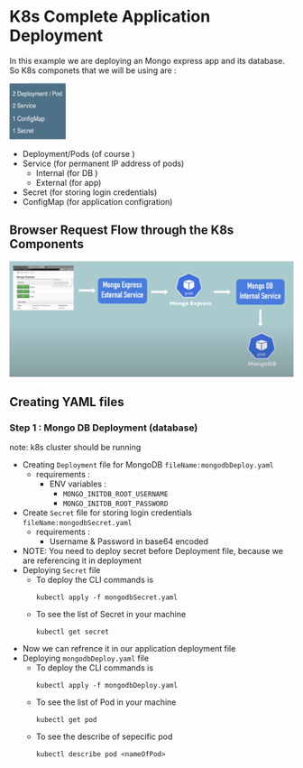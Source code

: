 # K8s Complete Application Deployment
In this example we are deploying an Mongo express app and its database. So K8s componets that we will be using are :

<img src="readmeImages/k8sComponentsUsed.png" data-canonical-src="" width="100" height="100" />

- Deployment/Pods (of course )
- Service (for permanent IP address of pods)
    - Internal (for DB )
    - External (for app)
- Secret (for storing login credentials)
- ConfigMap (for application configration)
## Browser Request Flow through the K8s Components
<img src="readmeImages/workflow.png" width="600" />

## Creating YAML files
### Step 1 : Mongo DB Deployment (database)
note: k8s cluster should be running
- Creating `Deployment` file for MongoDB `fileName:mongodbDeploy.yaml`
    - requirements :
        - ENV variables :
            - `MONGO_INITDB_ROOT_USERNAME`
            - `MONGO_INITDB_ROOT_PASSWORD` 
- Create `Secret` file for storing login credentials `fileName:mongodbSecret.yaml`
    - requirements :
        - Username & Password in base64 encoded
- NOTE: You need to deploy secret before Deployment file, because we are referencing it in deployment
- Deploying `Secret` file
    - To deploy the CLI commands is
        ```
        kubectl apply -f mongodbSecret.yaml
        ```
    - To see the list of Secret in your machine
        ```
        kubectl get secret
        ```
- Now we can refrence it in our application deployment file    
- Deploying `mongodbDeploy.yaml` file
    - To deploy the CLI commands is
        ```
        kubectl apply -f mongodbDeploy.yaml
        ```
    - To see the list of Pod in your machine
        ```
        kubectl get pod
        ```
    - To see the describe of sepecific pod
        ```
        kubectl describe pod <nameOfPod>
        ```
